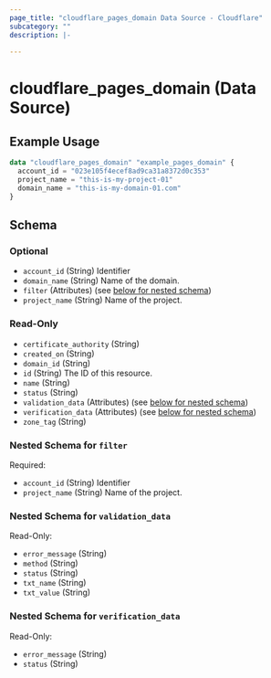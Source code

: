 ```yaml
---
page_title: "cloudflare_pages_domain Data Source - Cloudflare"
subcategory: ""
description: |-
  
---
```


# cloudflare_pages_domain (Data Source)



## Example Usage

```terraform
data "cloudflare_pages_domain" "example_pages_domain" {
  account_id = "023e105f4ecef8ad9ca31a8372d0c353"
  project_name = "this-is-my-project-01"
  domain_name = "this-is-my-domain-01.com"
}
```

<!-- schema generated by tfplugindocs -->
## Schema

### Optional

- `account_id` (String) Identifier
- `domain_name` (String) Name of the domain.
- `filter` (Attributes) (see [below for nested schema](#nestedatt--filter))
- `project_name` (String) Name of the project.

### Read-Only

- `certificate_authority` (String)
- `created_on` (String)
- `domain_id` (String)
- `id` (String) The ID of this resource.
- `name` (String)
- `status` (String)
- `validation_data` (Attributes) (see [below for nested schema](#nestedatt--validation_data))
- `verification_data` (Attributes) (see [below for nested schema](#nestedatt--verification_data))
- `zone_tag` (String)

<a id="nestedatt--filter"></a>
### Nested Schema for `filter`

Required:

- `account_id` (String) Identifier
- `project_name` (String) Name of the project.


<a id="nestedatt--validation_data"></a>
### Nested Schema for `validation_data`

Read-Only:

- `error_message` (String)
- `method` (String)
- `status` (String)
- `txt_name` (String)
- `txt_value` (String)


<a id="nestedatt--verification_data"></a>
### Nested Schema for `verification_data`

Read-Only:

- `error_message` (String)
- `status` (String)


